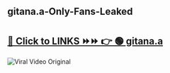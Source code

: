 
 ## gitana.a-Only-Fans-Leaked

# <h2><a href="https://clipsfans.com/gitana.a&ref=git">🔗 Click to LINKS ⏩⏩ 👉 🟢 gitana.a </a></h2>

<a href="https://clipsfans.com/gitana.a&ref=git" rel="nofollow" data-target="animated-image.originalLink"><img src="https://i.ibb.co.com/xMMVF88/686577567.gif" alt="Viral Video Original" style="max-width: 100%; display: inline-block;" data-target="animated-image.originalImage"></a>
